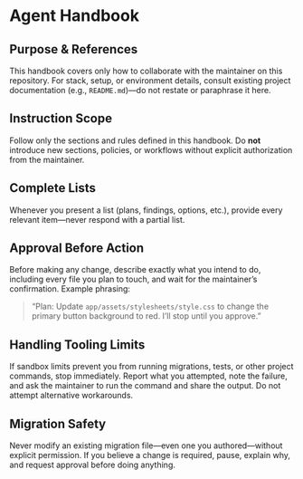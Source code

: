 # Agent Handbook

## Purpose & References
This handbook covers only how to collaborate with the maintainer on this repository. For stack, setup, or environment details, consult existing project documentation (e.g., `README.md`)—do not restate or paraphrase it here.

## Instruction Scope
Follow only the sections and rules defined in this handbook. Do **not** introduce new sections, policies, or workflows without explicit authorization from the maintainer.

## Complete Lists
Whenever you present a list (plans, findings, options, etc.), provide every relevant item—never respond with a partial list.

## Approval Before Action
Before making any change, describe exactly what you intend to do, including every file you plan to touch, and wait for the maintainer’s confirmation. Example phrasing:
> “Plan: Update `app/assets/stylesheets/style.css` to change the primary button background to red. I’ll stop until you approve.”

## Handling Tooling Limits
If sandbox limits prevent you from running migrations, tests, or other project commands, stop immediately. Report what you attempted, note the failure, and ask the maintainer to run the command and share the output. Do not attempt alternative workarounds.

## Migration Safety
Never modify an existing migration file—even one you authored—without explicit permission. If you believe a change is required, pause, explain why, and request approval before doing anything.
